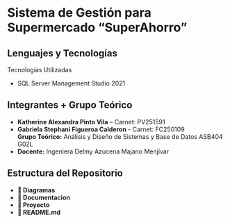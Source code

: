 # ​ **Sistema de Gestión para Supermercado “SuperAhorro”**

## Lenguajes y Tecnologías

Tecnologías Utilizadas
- SQL Server Management Studio 2021

## Integrantes + Grupo Teórico

- **Katherine Alexandra Pinto Vila** – Carnet: PV251591
- **Gabriela Stephani Figueroa Calderon** - Carnet: FC250109  
**Grupo Teórico:** Análisis y Diseño de Sistemas y Base de Datos ASB404 G02L 
- **Docente:** Ingeniera Delmy Azucena Majano Menjívar

## Estructura del Repositorio

- **📂 Diagramas**
- **📂 Documentacion**
- **📂 Proyecto**
- **📄 README.md**
